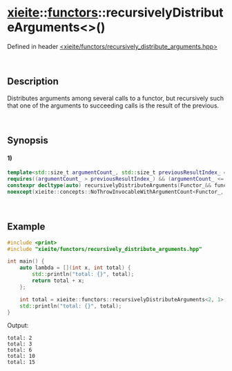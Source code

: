 # [xieite](../../xieite.md)\:\:[functors](../../functors.md)\:\:recursivelyDistributeArguments\<\>\(\)
Defined in header [<xieite/functors/recursively_distribute_arguments.hpp>](../../../include/xieite/functors/recursively_distribute_arguments.hpp)

&nbsp;

## Description
Distributes arguments among several calls to a functor, but recursively such that one of the arguments to succeeding calls is the result of the previous.

&nbsp;

## Synopsis
#### 1)
```cpp
template<std::size_t argumentCount_, std::size_t previousResultIndex_ = 0, xieite::concepts::InvocableWithArgumentCount<argumentCount_> Functor_, typename... Arguments_>
requires((argumentCount_ > previousResultIndex_) && (argumentCount_ <= sizeof...(Arguments_)) && ((argumentCount_ == 1) || (argumentCount_ > 1) && !((sizeof...(Arguments_) - 1) % (argumentCount_ - 1))))
constexpr decltype(auto) recursivelyDistributeArguments(Functor_&& functor, Arguments_&&... arguments)
noexcept(xieite::concepts::NoThrowInvocableWithArgumentCount<Functor_, argumentCount_>);
```

&nbsp;

## Example
```cpp
#include <print>
#include "xieite/functors/recursively_distribute_arguments.hpp"

int main() {
    auto lambda = [](int x, int total) {
        std::println("total: {}", total);
        return total + x;
    };

    int total = xieite::functors::recursivelyDistributeArguments<2, 1>(lambda, 1, 2, 3, 4, 5);
    std::println("total: {}", total);
}
```
Output:
```
total: 2
total: 3
total: 6
total: 10
total: 15
```
